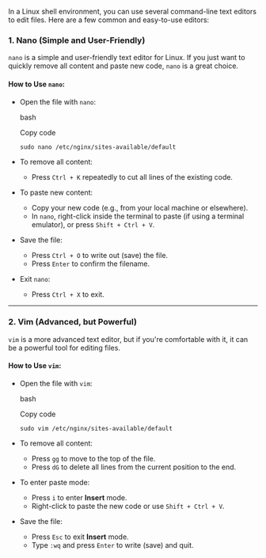 In a Linux shell environment, you can use several command-line text editors to edit files. Here are a few common and easy-to-use editors:

### 1\. **Nano** (Simple and User-Friendly)

`nano` is a simple and user-friendly text editor for Linux. If you just want to quickly remove all content and paste new code, `nano` is a great choice.

#### How to Use `nano`:

-   Open the file with `nano`:

    bash

    Copy code

    `sudo nano /etc/nginx/sites-available/default`

-   To remove all content:

    -   Press `Ctrl + K` repeatedly to cut all lines of the existing code.
-   To paste new content:

    -   Copy your new code (e.g., from your local machine or elsewhere).
    -   In `nano`, right-click inside the terminal to paste (if using a terminal emulator), or press `Shift + Ctrl + V`.
-   Save the file:

    -   Press `Ctrl + O` to write out (save) the file.
    -   Press `Enter` to confirm the filename.
-   Exit `nano`:

    -   Press `Ctrl + X` to exit.

* * * * *

### 2\. **Vim** (Advanced, but Powerful)

`vim` is a more advanced text editor, but if you're comfortable with it, it can be a powerful tool for editing files.

#### How to Use `vim`:

-   Open the file with `vim`:

    bash

    Copy code

    `sudo vim /etc/nginx/sites-available/default`

-   To remove all content:

    -   Press `gg` to move to the top of the file.
    -   Press `dG` to delete all lines from the current position to the end.
-   To enter paste mode:

    -   Press `i` to enter **Insert** mode.
    -   Right-click to paste the new code or use `Shift + Ctrl + V`.
-   Save the file:

    -   Press `Esc` to exit **Insert** mode.
    -   Type `:wq` and press `Enter` to write (save) and quit.
